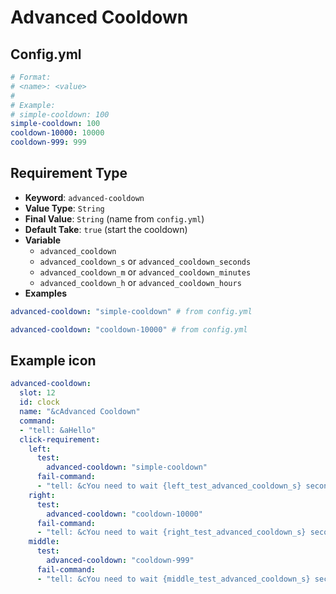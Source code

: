 # Advanced Cooldown
## Config.yml
```yaml
# Format: 
# <name>: <value>
# 
# Example:
# simple-cooldown: 100
simple-cooldown: 100
cooldown-10000: 10000
cooldown-999: 999
```
## Requirement Type
* **Keyword**: `advanced-cooldown`
* **Value Type**: `String`
* **Final Value**: `String` (name from `config.yml`)
* **Default Take**: `true` (start the cooldown)
* **Variable**
  * `advanced_cooldown`
  * `advanced_cooldown_s` or `advanced_cooldown_seconds`
  * `advanced_cooldown_m` or `advanced_cooldown_minutes`
  * `advanced_cooldown_h` or `advanced_cooldown_hours`
* **Examples**
```yaml
advanced-cooldown: "simple-cooldown" # from config.yml

advanced-cooldown: "cooldown-10000" # from config.yml
```
## Example icon
```yaml
advanced-cooldown:
  slot: 12
  id: clock
  name: "&cAdvanced Cooldown"
  command:
  - "tell: &aHello"
  click-requirement:
    left:
      test:
        advanced-cooldown: "simple-cooldown"
      fail-command:
      - "tell: &cYou need to wait {left_test_advanced_cooldown_s} seconds"
    right:
      test:
        advanced-cooldown: "cooldown-10000"
      fail-command:
      - "tell: &cYou need to wait {right_test_advanced_cooldown_s} seconds"
    middle:
      test:
        advanced-cooldown: "cooldown-999"
      fail-command:
      - "tell: &cYou need to wait {middle_test_advanced_cooldown_s} seconds"
```
